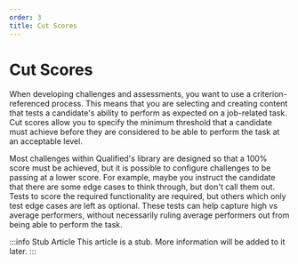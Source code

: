 ```yaml
---
order: 3
title: Cut Scores
---
```


# Cut Scores
When developing challenges and assessments, you want to use a criterion-referenced process. This means that you are selecting and creating content that tests a candidate's ability to perform as expected on a job-related task. Cut scores allow you to specify the minimum threshold that a candidate must achieve before they are considered to be able to perform the task at an acceptable level. 

Most challenges within Qualified's library are designed so that a 100% score must be achieved, but it is possible to configure challenges to be passing at a lower score. For example, maybe you instruct the candidate that there are some edge cases to think through, but don't call them out. Tests to score the required functionality are required, but others which only test edge cases are left as optional. These tests can help capture high vs average performers, without necessarily ruling average performers out from being able to perform the task.

:::info Stub Article
This article is a stub. More information will be added to it later.
:::
